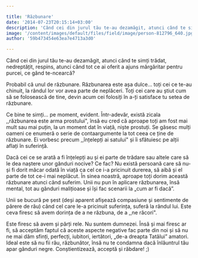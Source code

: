 ```yaml
---

title: 'Răzbunare'
date: '2014-07-23T20:15:14+03:00'
description: 'Când cei din jurul tău te-au dezamăgit, atunci când te simți trădat,nedreptățit, respins, atunci când tot ce ai oferit a ajuns mărgăritar pentrupurcei, ce gând te-ncearcă?Probabil că unul de răzbunare'
image: '/content/images/default/files/field/image/person-812796_640.jpg'
author: '59b473454e63ea7e4713a3d0'

---
```

<div class="kg-card-markdown"><p>Când cei din jurul tău te-au dezamăgit, atunci când te simți trădat, nedreptățit, respins, atunci când tot ce ai oferit a ajuns mărgăritar pentru purcei, ce gând te-ncearcă?</p>
<p>Probabil că unul de răzbunare. Răzbunarea este așa dulce... toți cei ce te-au chinuit, la rândul lor vor avea parte de neplăceri. Toți cei care au știut cum să se folosească de tine, devin acum cei folosiți în a-ți satisface tu setea de răzbunare.</p>
<p>Ce bine te simți... pe moment, evident. Într-adevăr, există zicala ,,răzbunarea este arma prostului", însă eu cred că aproape toți am fost mai mult sau mai puțin, la un moment dat în viață, niște prostuți. Se găsesc mulți oameni ce enumeră o serie de contaargumente la tot ceea ce ține de răzbunare. Ei vorbesc precum ,,înțelepți ai satului" și îi sfătuiesc pe alții aflați în suferință.</p>
<p>Dacă cei ce se arată a fi înțelepți au și ei parte de trădare sau altele care să le dea naștere unor gânduri nocive? Ce fac? Nu există persoană care să nu-și fi dorit măcar odată în viață ca cel ce i-a pricinuit durerea, să aibă și el parte de tot ce-i mai neplăcut. În sinea noastră, aproape toți dorim această răzbunare atunci când suferim. Unii nu pun în aplicare răzbunarea, însă mental, tot au gânduri malițioase și își fac scenarii la „cum ar fi dacă”.</p>
<p>Unii se bucură pe șest (deși aparent afișează compasiune și sentimente de părere de rău) când cel care le-a pricinuit suferința, suferă la rândul lui. Este ceva firesc să avem dorința de a ne răzbuna, de a ,,ne răcori".</p>
<p>Este firesc să avem și părți rele. Nu suntem dumnezei. Însă și mai firesc ar fi, să acceptăm faptul că aceste aspecte negative fac parte din noi și să nu ne mai dăm sfinți, perfecți, iubitori, iertători, „de-a dreapta Tatălui” amatori. Ideal este să nu fii rău, răzbunător, însă nu te condamna dacă înlăuntrul tău apar gânduri negre. Conștientizează, acceptă și răbdare! ;)</p>
</div>
